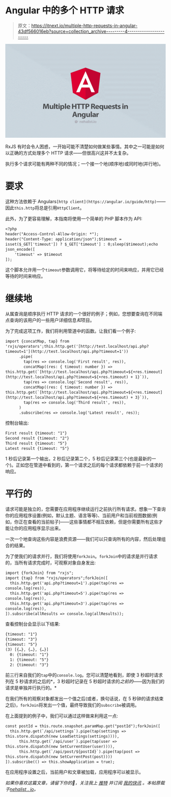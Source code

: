 # Angular 中的多个 HTTP 请求

> 原文：<https://itnext.io/multiple-http-requests-in-angular-43df566016eb?source=collection_archive---------4----------------------->

![](img/21498b6a74bdc62910f3bc654f7c3a46.png)

RxJS 有时会令人困惑，一开始可能不清楚如何做某些事情。其中之一可能是如何以正确的方式处理多个 HTTP 请求——但很高兴这并不太复杂。

执行多个请求可能有两种不同的情况；一个接一个地(顺序地)或同时地(并行地)。

# 要求

这种方法依赖于 Angulars`[http client](https://angular.io/guide/http)`——因此`this.http`将总是引用`HttpClient`。

此外，为了更容易理解，本指南将使用一个简单的 PHP 脚本作为 API:

```
<?php
header("Access-Control-Allow-Origin: *");
header("Content-Type: application/json");$timeout = isset($_GET['timeout']) ? $_GET['timeout'] : 0;sleep($timeout);echo json_encode([
    'timeout' => $timeout
]);
```

这个脚本允许用一个`timeout`参数调用它，将等待给定的时间来响应，并用它已经等待的时间来响应。

# 继续地

从属查询是顺序执行 HTTP 请求的一个很好的例子；例如，您想要查询在不同端点查询的该用户的一些用户详细信息*和*项目。

为了完成这项工作，我们将利用管道中的函数。让我们看一个例子:

```
import {concatMap, tap} from 'rxjs/operators';this.http.get('[http://test.localhost/api.php?timeout=1'](http://test.localhost/api.php?timeout=1'))
      .pipe(
        tap(res => console.log('First result', res)),
        concatMap((res: { timeout: number }) => this.http.get(`[http://test.localhost/api.php?timeout=${+res.timeout](http://test.localhost/api.php?timeout=${+res.timeout) + 1}`)),
        tap(res => console.log('Second result', res)),
        concatMap((res: { timeout: number }) => this.http.get(`[http://test.localhost/api.php?timeout=${+res.timeout](http://test.localhost/api.php?timeout=${+res.timeout) + 3}`)),
        tap(res => console.log('Third result', res)),
      )
      .subscribe(res => console.log('Latest result', res));
```

控制台输出:

```
First result {timeout: "1"}
Second result {timeout: "2"}
Third result {timeout: "5"}
Latest result {timeout: "5"}
```

1 秒后记录第一个输出，2 秒后记录第二个，5 秒后记录第三个(也是最新的一个)。正如您在管道中看到的，第一个请求之后的每个请求都依赖于前一个请求的响应。

# 平行的

请求可能是独立的，您需要在应用程序继续运行之前执行所有请求。想象一下查询你的应用程序设置(例如，默认主题、语言等等)、当前用户和当前视图数据(例如，你正在查看的当前帖子)——这些事情都不相互依赖，但是你需要所有这些才能让你的应用程序显示出来。

一次一个地查询这些内容是浪费资源——我们可以只查询所有的内容，然后处理组合的结果。

为了使我们的请求并行，我们将使用`forkJoin`。`forkJoin`中的请求是并行请求的，当所有请求完成时，可观察对象自身发出:

```
import {forkJoin} from "rxjs";
import {tap} from "rxjs/operators";forkJoin([
  this.http.get('api.php?timeout=1').pipe(tap(res => console.log(res)),
  this.http.get('api.php?timeout=5').pipe(tap(res => console.log(res)),
  this.http.get('api.php?timeout=3').pipe(tap(res => console.log(res)),
]).subscribe(allResults => console.log(allResults));
```

查看控制台会显示以下结果:

```
{timeout: "1"}
{timeout: "3"}
{timeout: "5"}
(3) [{…}, {…}, {…}]
  0: {timeout: "1"}
  1: {timeout: "5"}
  2: {timeout: "3"}
```

前三行来自我们的`tap`中的`console.log`。您可以清楚地看到，即使 3 秒超时请求列在 5 秒请求的之后的*，3 秒超时记录在 5 秒超时请求的*之前的*——因为我们的请求是单独并行执行的。*

在我们所有的观察对象都发出一个值之后(或者，换句话说，在 5 秒钟的请求结束之后)，`forkJoin`将发出一个值，最终导致我们的`subscribe`被调用。

在上面提到的例子中，我们可以通过这样做来利用这一点:

```
const postId = this.route.snapshot.paramMap.get("postId");forkJoin([
  this.http.get(`/api/settings`).pipe(tap(settings => this.store.dispatch(new LoadSettings(settings)))),
      this.http.get(`/api/user`).pipe(tap(user => this.store.dispatch(new SetCurrentUser(user)))),
      this.http.get(`/api/post/${postId}`).pipe(tap(post => this.store.dispatch(new SetCurrentPost(post))))
]).subscribe(() => this.showApplication = true);
```

在应用程序设置之后，当前用户和文章被加载，应用程序可以被显示。

*如果你喜欢这篇文章，请留下你的👏，关注我上* [*推特*](https://twitter.com/nehalist) *并订阅* [*我的快讯*](https://nehalist.io/newsletter/) *。本帖原载于*[*nehalist . io*](https://nehalist.io/multiple-http-requests-in-angular)*。*